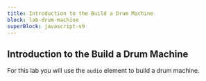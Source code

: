 ```yaml
---
title: Introduction to the Build a Drum Machine
block: lab-drum-machine
superBlock: javascript-v9
---
```


## Introduction to the Build a Drum Machine

For this lab you will use the <code>audio</code> element to build a drum machine.
